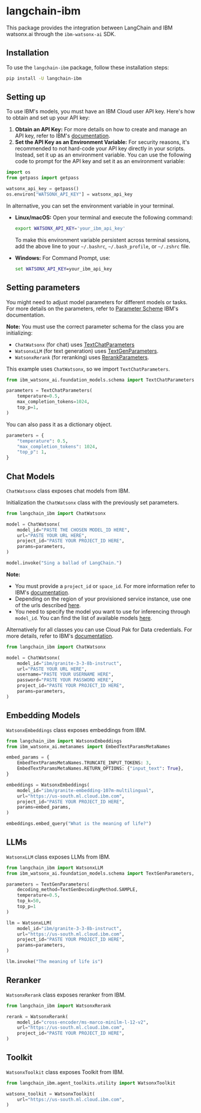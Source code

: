 # langchain-ibm

This package provides the integration between LangChain and IBM watsonx.ai through the `ibm-watsonx-ai` SDK.

## Installation

To use the `langchain-ibm` package, follow these installation steps:

```bash
pip install -U langchain-ibm
```

## Setting up

To use IBM's models, you must have an IBM Cloud user API key. Here's how to obtain and set up your API key:

1. **Obtain an API Key:** For more details on how to create and manage an API key, refer to IBM's [documentation](https://cloud.ibm.com/docs/account?topic=account-userapikey&interface=ui).
2. **Set the API Key as an Environment Variable:** For security reasons, it's recommended to not hard-code your API key directly in your scripts. Instead, set it up as an environment variable. You can use the following code to prompt for the API key and set it as an environment variable:

```python
import os
from getpass import getpass

watsonx_api_key = getpass()
os.environ["WATSONX_API_KEY"] = watsonx_api_key
```

In alternative, you can set the environment variable in your terminal.

- **Linux/macOS:** Open your terminal and execute the following command:

  ```bash
  export WATSONX_API_KEY='your_ibm_api_key'
  ```

  To make this environment variable persistent across terminal sessions, add the above line to your `~/.bashrc`, `~/.bash_profile`, or `~/.zshrc` file.

- **Windows:** For Command Prompt, use:
  ```cmd
  set WATSONX_API_KEY=your_ibm_api_key
  ```

## Setting parameters

You might need to adjust model parameters for different models or tasks. For more details on the parameters, refer to [Parameter Scheme](https://ibm.github.io/watsonx-ai-python-sdk/fm_schema.html#) IBM's documentation.

**Note:** You must use the correct parameter schema for the class you are initializing:

- `ChatWatsonx` (for chat) uses [TextChatParameters](https://ibm.github.io/watsonx-ai-python-sdk/fm_schema.html#chat-parameters)
- `WatsonxLLM` (for text generation) uses [TextGenParameters](https://ibm.github.io/watsonx-ai-python-sdk/fm_schema.html#generate-parameters). 
- `WatsonxRerank` (for reranking) uses [RerankParameters](https://ibm.github.io/watsonx-ai-python-sdk/fm_schema.html#rerank-parameters).

This example uses `ChatWatsonx`, so we import `TextChatParameters`.

```python
from ibm_watsonx_ai.foundation_models.schema import TextChatParameters

parameters = TextChatParameters(
    temperature=0.5,
    max_completion_tokens=1024,
    top_p=1,
)
```

You can also pass it as a dictionary object.

```python
parameters = {
    "temperature": 0.5,
    "max_completion_tokens": 1024,
    "top_p": 1,
}
```

## Chat Models

`ChatWatsonx` class exposes chat models from IBM.

Initialization the `ChatWatsonx` class with the previously set parameters.

```python
from langchain_ibm import ChatWatsonx

model = ChatWatsonx(
    model_id="PASTE THE CHOSEN MODEL_ID HERE",
    url="PASTE YOUR URL HERE",
    project_id="PASTE YOUR PROJECT_ID HERE",
    params=parameters,
)

model.invoke("Sing a ballad of LangChain.")
```

**Note:**

- You must provide a `project_id` or `space_id`. For more information refer to IBM's [documentation](https://www.ibm.com/docs/en/watsonx-as-a-service?topic=projects).
- Depending on the region of your provisioned service instance, use one of the urls described [here](https://ibm.github.io/watsonx-ai-python-sdk/setup_cloud.html#authentication).
- You need to specify the model you want to use for inferencing through `model_id`. You can find the list of available models [here](https://ibm.github.io/watsonx-ai-python-sdk/fm_model.html#ibm_watsonx_ai.foundation_models.utils.enums.ModelTypes).

Alternatively for all classes you can use Cloud Pak for Data credentials. For more details, refer to IBM's [documentation](https://ibm.github.io/watsonx-ai-python-sdk/setup_cpd.html).

```python
from langchain_ibm import ChatWatsonx

model = ChatWatsonx(
    model_id="ibm/granite-3-3-8b-instruct",
    url="PASTE YOUR URL HERE",
    username="PASTE YOUR USERNAME HERE",
    password="PASTE YOUR PASSWORD HERE",
    project_id="PASTE YOUR PROJECT_ID HERE",
    params=parameters,
)
```

## Embedding Models

`WatsonxEmbeddings` class exposes embeddings from IBM.

```python
from langchain_ibm import WatsonxEmbeddings
from ibm_watsonx_ai.metanames import EmbedTextParamsMetaNames

embed_params = {
    EmbedTextParamsMetaNames.TRUNCATE_INPUT_TOKENS: 3,
    EmbedTextParamsMetaNames.RETURN_OPTIONS: {"input_text": True},
}

embeddings = WatsonxEmbeddings(
    model_id="ibm/granite-embedding-107m-multilingual",
    url="https://us-south.ml.cloud.ibm.com",
    project_id="PASTE YOUR PROJECT_ID HERE",
    params=embed_params,
)

embeddings.embed_query("What is the meaning of life?")
```

## LLMs

`WatsonxLLM` class exposes LLMs from IBM.

```python
from langchain_ibm import WatsonxLLM
from ibm_watsonx_ai.foundation_models.schema import TextGenParameters, TextGenDecodingMethod

parameters = TextGenParameters(
    decoding_method=TextGenDecodingMethod.SAMPLE,
    temperature=0.5,
    top_k=50,
    top_p=1
)

llm = WatsonxLLM(
    model_id="ibm/granite-3-3-8b-instruct",
    url="https://us-south.ml.cloud.ibm.com",
    project_id="PASTE YOUR PROJECT_ID HERE",
    params=parameters,
)

llm.invoke("The meaning of life is")
```

## Reranker

`WatsonxRerank` class exposes reranker from IBM.

```python
from langchain_ibm import WatsonxRerank

rerank = WatsonxRerank(
    model_id="cross-encoder/ms-marco-minilm-l-12-v2",
    url="https://us-south.ml.cloud.ibm.com",
    project_id="PASTE YOUR PROJECT_ID HERE",
)
```

## Toolkit

`WatsonxToolkit` class exposes Toolkit from IBM.

```python
from langchain_ibm.agent_toolkits.utility import WatsonxToolkit

watsonx_toolkit = WatsonxToolkit(
    url="https://us-south.ml.cloud.ibm.com",
)
```
